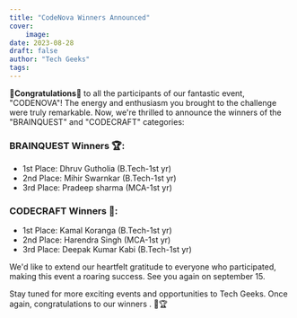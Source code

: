 ```yaml
---
title: "CodeNova Winners Announced"
cover:
    image:
date: 2023-08-28
draft: false
author: "Tech Geeks"
tags:
---
```


**🎉Congratulations🎉** to all the participants of our fantastic event, "CODENOVA"! The energy and enthusiasm you brought to the challenge were truly remarkable. Now, we're thrilled to announce the winners of the "BRAINQUEST" and "CODECRAFT" categories:

### BRAINQUEST Winners 🏆:

-   1st Place: Dhruv Gutholia (B.Tech-1st yr)
-   2nd Place: Mihir Swarnkar (B.Tech-1st yr)
-   3rd Place: Pradeep sharma (MCA-1st yr)

### CODECRAFT Winners 🏅:

-   1st Place: Kamal Koranga (B.Tech-1st yr)
-   2nd Place: Harendra Singh (MCA-1st yr)
-   3rd Place: Deepak Kumar Kabi (B.Tech-1st yr)

We'd like to extend our heartfelt gratitude to everyone who participated, making this event a roaring success. See you again on september 15.

Stay tuned for more exciting events and opportunities to Tech Geeks. Once again, congratulations to our winners . 🌟🏆
